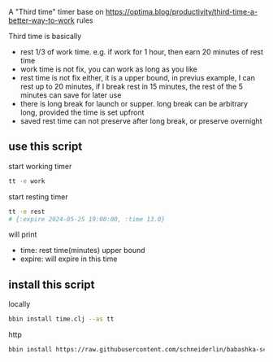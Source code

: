 A "Third time" timer base on https://optima.blog/productivity/third-time-a-better-way-to-work rules

Third time is basically
- rest 1/3 of work time. e.g. if work for 1 hour, then earn 20 minutes of rest time
- work time is not fix, you can work as long as you like
- rest time is not fix either, it is a upper bound, in previus example, I can rest up to 20 minutes, if I break rest in 15 minutes, the rest of the 5 minutes can save for later use
- there is long break for launch or supper. long break can be arbitrary long, provided the time is set upfront
- saved rest time can not preserve after long break, or preserve overnight

## use this script

start working timer
```sh
tt -e work
```

start resting timer
```sh
tt -e rest
# {:expire 2024-05-25 19:00:00, :time 13.0}
```
will print
- time: rest time(minutes) upper bound
- expire: will expire in this time


## install this script

locally 
```sh
bbin install time.clj --as tt
```

http
```sh
bbin install https://raw.githubusercontent.com/schneiderlin/babashka-scripts/master/time/time.clj --as tt
```